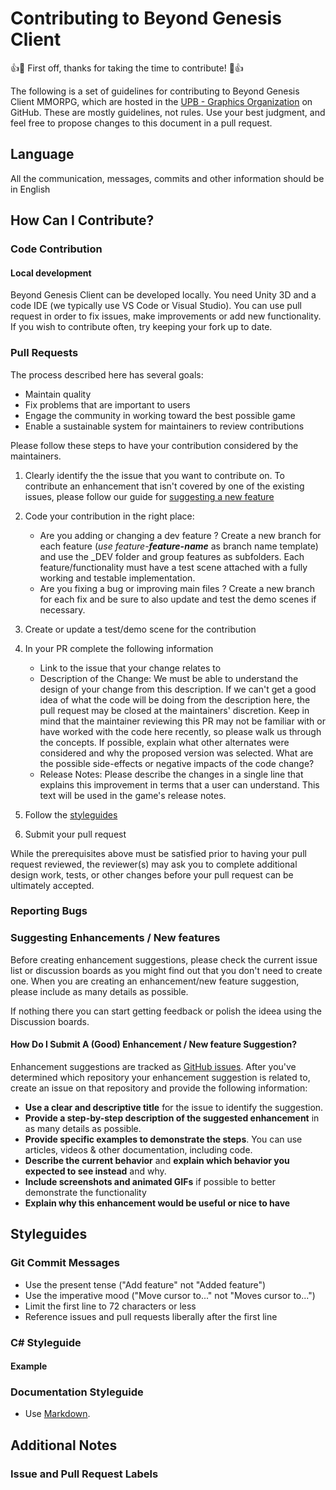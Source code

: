 # Contributing to Beyond Genesis Client

:+1::tada: First off, thanks for taking the time to contribute! :tada::+1:

The following is a set of guidelines for contributing to Beyond Genesis Client MMORPG, which are hosted in the [UPB - Graphics Organization](https://github.com/UPB-Graphics) on GitHub. These are mostly guidelines, not rules. Use your best judgment, and feel free to propose changes to this document in a pull request.

## Language

All the communication, messages, commits and other information should be in English

## How Can I Contribute?

### Code Contribution

#### Local development

Beyond Genesis Client can be developed locally. You need Unity 3D and a code IDE (we typically use VS Code or Visual Studio).
You can use pull request in order to fix issues, make improvements or add new functionality. If you wish to contribute often, try keeping your fork up to date.

### Pull Requests

The process described here has several goals:

- Maintain quality
- Fix problems that are important to users
- Engage the community in working toward the best possible game
- Enable a sustainable system for maintainers to review contributions

Please follow these steps to have your contribution considered by the maintainers.

1. Clearly identify the the issue that you want to contribute on. To contribute an enhancement that isn't covered by one of the existing issues, please follow our guide for [suggesting a new feature](#suggesting-enhancements--new-features)
2. Code your contribution in the right place:
    
    - Are you adding or changing a dev feature ? Create a new branch for each feature (*use feature-**feature-name*** as branch name template) and use the _DEV folder and group features as subfolders. Each feature/functionality must have a test scene attached with a fully working and testable implementation.
    - Are you fixing a bug or improving main files ? Create a new branch for each fix and be sure to also update and test the demo scenes if necessary.

3. Create or update a test/demo scene for the contribution
4. In your PR complete the following information

    - Link to the issue that your change relates to
    - Description of the Change: We must be able to understand the design of your change from this description. If we can't get a good idea of what the code will be doing from the description here, the pull request may be closed at the maintainers' discretion. Keep in mind that the maintainer reviewing this PR may not be familiar with or have worked with the code here recently, so please walk us through the concepts. If possible, explain what other alternates were considered and why the proposed version was selected. What are the possible side-effects or negative impacts of the code change?
    - Release Notes: Please describe the changes in a single line that explains this improvement in terms that a user can understand. This text will be used in the game's release notes.

4. Follow the [styleguides](#styleguides)
5. Submit your pull request

While the prerequisites above must be satisfied prior to having your pull request reviewed, the reviewer(s) may ask you to complete additional design work, tests, or other changes before your pull request can be ultimately accepted.

### Reporting Bugs
### Suggesting Enhancements / New features

Before creating enhancement suggestions, please check the current issue list or discussion boards as you might find out that you don't need to create one. When you are creating an enhancement/new feature suggestion, please include as many details as possible.

If nothing there you can start getting feedback or polish the ideea using the Discussion boards.

#### How Do I Submit A (Good) Enhancement / New feature Suggestion?

Enhancement suggestions are tracked as [GitHub issues](https://guides.github.com/features/issues/). After you've determined which repository your enhancement suggestion is related to, create an issue on that repository and provide the following information:

* **Use a clear and descriptive title** for the issue to identify the suggestion.
* **Provide a step-by-step description of the suggested enhancement** in as many details as possible.
* **Provide specific examples to demonstrate the steps**. You can use articles, videos & other documentation, including code.
* **Describe the current behavior** and **explain which behavior you expected to see instead** and why.
* **Include screenshots and animated GIFs** if possible to better demonstrate the functionality
* **Explain why this enhancement would be useful or nice to have**

## Styleguides

### Git Commit Messages

* Use the present tense ("Add feature" not "Added feature")
* Use the imperative mood ("Move cursor to..." not "Moves cursor to...")
* Limit the first line to 72 characters or less
* Reference issues and pull requests liberally after the first line

### C# Styleguide

#### Example

### Documentation Styleguide

* Use [Markdown](https://daringfireball.net/projects/markdown).

## Additional Notes

### Issue and Pull Request Labels

